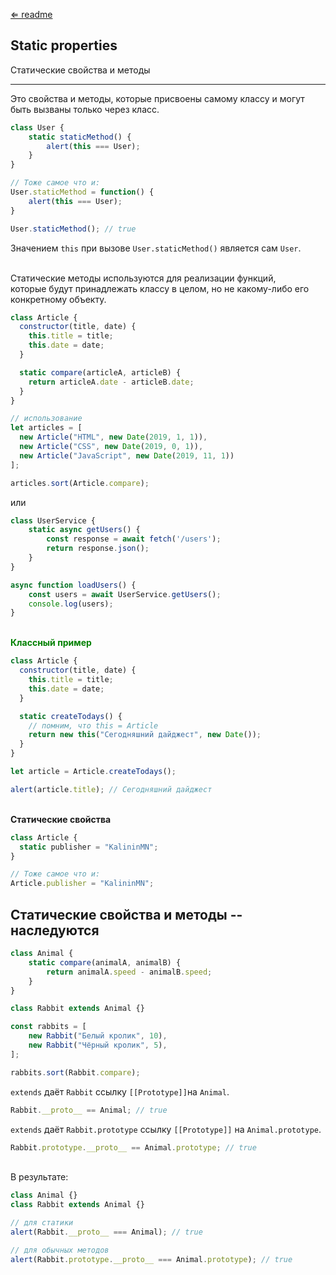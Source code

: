 [⇐ readme](../readme.md)

## Static properties
Статические свойства и методы

---

Это свойства и методы, которые присвоены самому классу и могут быть вызваны только через класс.

```js
class User {
    static staticMethod() {
        alert(this === User);
    }
}

// Тоже самое что и:
User.staticMethod = function() {
    alert(this === User);
}

User.staticMethod(); // true
```
Значением `this` при вызове `User.staticMethod()` является сам `User`.

<br>Статические методы используются для реализации функций, 
<br>которые будут принадлежать классу в целом, но не какому-либо его конкретному объекту.
```js
class Article {
  constructor(title, date) {
    this.title = title;
    this.date = date;
  }

  static compare(articleA, articleB) {
    return articleA.date - articleB.date;
  }
}

// использование
let articles = [
  new Article("HTML", new Date(2019, 1, 1)),
  new Article("CSS", new Date(2019, 0, 1)),
  new Article("JavaScript", new Date(2019, 11, 1))
];

articles.sort(Article.compare);
```
или
```js
class UserService {
    static async getUsers() {
        const response = await fetch('/users');
        return response.json();
    }
}

async function loadUsers() {
    const users = await UserService.getUsers();
    console.log(users);
}
```

<br><span style="color: green;">**Классный пример**</span>
```js
class Article {
  constructor(title, date) {
    this.title = title;
    this.date = date;
  }

  static createTodays() {
    // помним, что this = Article
    return new this("Сегодняшний дайджест", new Date());
  }
}

let article = Article.createTodays();

alert(article.title); // Сегодняшний дайджест
```

<br>**Статические свойства**
```js
class Article {
  static publisher = "KalininMN";
}

// Тоже самое что и:
Article.publisher = "KalininMN";
```

## Статические свойства и методы -- наследуются
```js
class Animal {
    static compare(animalA, animalB) {
        return animalA.speed - animalB.speed;
    }
}

class Rabbit extends Animal {}

const rabbits = [
    new Rabbit("Белый кролик", 10),
    new Rabbit("Чёрный кролик", 5),
];

rabbits.sort(Rabbit.compare);
```
`extends` даёт `Rabbit` ссылку `[[Prototype]]`на `Animal`.
```js
Rabbit.__proto__ == Animal; // true
```
`extends` даёт `Rabbit.prototype` ссылку `[[Prototype]]` на `Animal.prototype`.
```js
Rabbit.prototype.__proto__ == Animal.prototype; // true
```

<br>В результате:
```js
class Animal {}
class Rabbit extends Animal {}

// для статики
alert(Rabbit.__proto__ === Animal); // true

// для обычных методов
alert(Rabbit.prototype.__proto__ === Animal.prototype); // true
```
